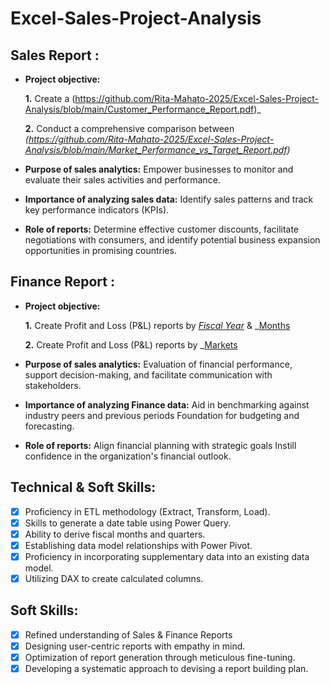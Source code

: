 # Excel-Sales-Project-Analysis

## Sales Report :


- **Project objective:** 

    **1.** Create a (https://github.com/Rita-Mahato-2025/Excel-Sales-Project-Analysis/blob/main/Customer_Performance_Report.pdf)_ 

    **2.** Conduct a comprehensive comparison between _(https://github.com/Rita-Mahato-2025/Excel-Sales-Project-Analysis/blob/main/Market_Performance_vs_Target_Report.pdf)_

- **Purpose of sales analytics:** Empower businesses to monitor and evaluate their sales activities and performance.

- **Importance of analyzing sales data:** Identify sales patterns and track key performance indicators (KPIs).

- **Role of reports:** Determine effective customer discounts, facilitate negotiations with consumers, and identify potential business expansion opportunities in promising countries.


## Finance Report :

- **Project objective:** 

    **1.** Create Profit and Loss (P&L) reports by _[Fiscal Year](https://github.com/Rita-Mahato-2025/Excel-Sales-Project-Analysis/blob/main/P%26L_Statement_By_Fiscal_Year.pdf)_ & _[Months](https://github.com/Rita-Mahato-2025/Excel-Sales-Project-Analysis/blob/main/P%26L_Statement_By_Months.pdf)

   **2.** Create Profit and Loss (P&L) reports by _[Markets](https://github.com/Rita-Mahato-2025/Excel-Sales-Project-Analysis/blob/main/P%26L_Statement_By_Market.pdf)
- **Purpose of sales analytics:** Evaluation of financial performance, support decision-making, and facilitate communication with stakeholders.

- **Importance of analyzing Finance data:** Aid in benchmarking against industry peers and previous periods Foundation for budgeting and forecasting.

- **Role of reports:** Align financial planning with strategic goals Instill confidence in the organization's financial outlook.


## Technical & Soft Skills:
- [x]	Proficiency in ETL methodology (Extract, Transform, Load).
- [x]	Skills to generate a date table using Power Query.
- [x]	Ability to derive fiscal months and quarters.
- [x]	Establishing data model relationships with Power Pivot.
- [x]	Proficiency in incorporating supplementary data into an existing data model.
- [x]	Utilizing DAX to create calculated columns.

## Soft Skills:
- [x]	Refined understanding of Sales & Finance Reports
- [x]	Designing user-centric reports with empathy in mind.
- [x]	Optimization of report generation through meticulous fine-tuning.
- [x]	Developing a systematic approach to devising a report building plan.

